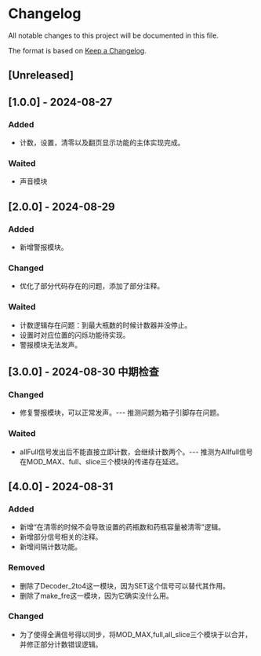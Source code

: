 # Changelog
All notable changes to this project will be documented in this file.

The format is based on [Keep a Changelog](https://keepachangelog.com/en/1.0.0/).

## [Unreleased]

## [1.0.0] - 2024-08-27
### Added
- 计数，设置，清零以及翻页显示功能的主体实现完成。

### Waited
- 声音模块

## [2.0.0] - 2024-08-29
### Added
- 新增警报模块。

### Changed
- 优化了部分代码存在的问题，添加了部分注释。

### Waited
- 计数逻辑存在问题：到最大瓶数的时候计数器并没停止。
- 设置时对应位置的闪烁功能待实现。
- 警报模块无法发声。

## [3.0.0] - 2024-08-30 中期检查

### Changed
- 修复警报模块，可以正常发声。--- 推测问题为箱子引脚存在问题。

### Waited
- allFull信号发出后不能直接立即计数，会继续计数两个。--- 推测为Allfull信号在MOD_MAX、full、slice三个模块的传递存在延迟。

## [4.0.0] - 2024-08-31

### Added

- 新增“在清零的时候不会导致设置的药瓶数和药瓶容量被清零”逻辑。
- 新增部分信号相关的注释。
- 新增间隔计数功能。

### Removed

- 删除了Decoder_2to4这一模块，因为SET这个信号可以替代其作用。
- 删除了make_fre这一模块，因为它确实没什么用。

### Changed

- 为了使得全满信号得以同步，将MOD_MAX,full,all_slice三个模块于以合并，并修正部分计数错误逻辑。


